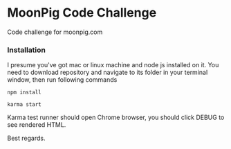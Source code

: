 # MoonPig Code Challenge

Code challenge for moonpig.com

### Installation

I presume you've got mac or linux machine and node js installed on it.
You need to download repository and navigate to its folder in your terminal window, then run following commands

```
npm install
```
```
karma start
```

Karma test runner should open Chrome browser, you should click DEBUG to see rendered HTML.

Best regards.